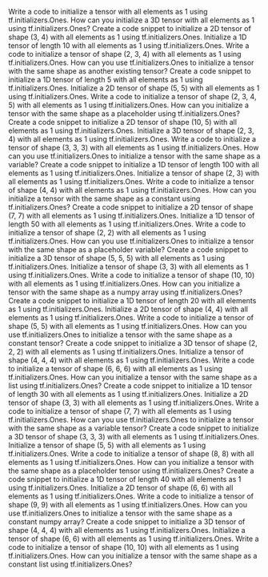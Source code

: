 Write a code to initialize a tensor with all elements as 1 using tf.initializers.Ones.
How can you initialize a 3D tensor with all elements as 1 using tf.initializers.Ones?
Create a code snippet to initialize a 2D tensor of shape (3, 4) with all elements as 1 using tf.initializers.Ones.
Initialize a 1D tensor of length 10 with all elements as 1 using tf.initializers.Ones.
Write a code to initialize a tensor of shape (2, 3, 4) with all elements as 1 using tf.initializers.Ones.
How can you use tf.initializers.Ones to initialize a tensor with the same shape as another existing tensor?
Create a code snippet to initialize a 1D tensor of length 5 with all elements as 1 using tf.initializers.Ones.
Initialize a 2D tensor of shape (5, 5) with all elements as 1 using tf.initializers.Ones.
Write a code to initialize a tensor of shape (2, 3, 4, 5) with all elements as 1 using tf.initializers.Ones.
How can you initialize a tensor with the same shape as a placeholder using tf.initializers.Ones?
Create a code snippet to initialize a 2D tensor of shape (10, 5) with all elements as 1 using tf.initializers.Ones.
Initialize a 3D tensor of shape (2, 3, 4) with all elements as 1 using tf.initializers.Ones.
Write a code to initialize a tensor of shape (3, 3, 3) with all elements as 1 using tf.initializers.Ones.
How can you use tf.initializers.Ones to initialize a tensor with the same shape as a variable?
Create a code snippet to initialize a 1D tensor of length 100 with all elements as 1 using tf.initializers.Ones.
Initialize a tensor of shape (2, 3) with all elements as 1 using tf.initializers.Ones.
Write a code to initialize a tensor of shape (4, 4) with all elements as 1 using tf.initializers.Ones.
How can you initialize a tensor with the same shape as a constant using tf.initializers.Ones?
Create a code snippet to initialize a 2D tensor of shape (7, 7) with all elements as 1 using tf.initializers.Ones.
Initialize a 1D tensor of length 50 with all elements as 1 using tf.initializers.Ones.
Write a code to initialize a tensor of shape (2, 2) with all elements as 1 using tf.initializers.Ones.
How can you use tf.initializers.Ones to initialize a tensor with the same shape as a placeholder variable?
Create a code snippet to initialize a 3D tensor of shape (5, 5, 5) with all elements as 1 using tf.initializers.Ones.
Initialize a tensor of shape (3, 3) with all elements as 1 using tf.initializers.Ones.
Write a code to initialize a tensor of shape (10, 10) with all elements as 1 using tf.initializers.Ones.
How can you initialize a tensor with the same shape as a numpy array using tf.initializers.Ones?
Create a code snippet to initialize a 1D tensor of length 20 with all elements as 1 using tf.initializers.Ones.
Initialize a 2D tensor of shape (4, 4) with all elements as 1 using tf.initializers.Ones.
Write a code to initialize a tensor of shape (5, 5) with all elements as 1 using tf.initializers.Ones.
How can you use tf.initializers.Ones to initialize a tensor with the same shape as a constant tensor?
Create a code snippet to initialize a 3D tensor of shape (2, 2, 2) with all elements as 1 using tf.initializers.Ones.
Initialize a tensor of shape (4, 4, 4) with all elements as 1 using tf.initializers.Ones.
Write a code to initialize a tensor of shape (6, 6, 6) with all elements as 1 using tf.initializers.Ones.
How can you initialize a tensor with the same shape as a list using tf.initializers.Ones?
Create a code snippet to initialize a 1D tensor of length 30 with all elements as 1 using tf.initializers.Ones.
Initialize a 2D tensor of shape (3, 3) with all elements as 1 using tf.initializers.Ones.
Write a code to initialize a tensor of shape (7, 7) with all elements as 1 using tf.initializers.Ones.
How can you use tf.initializers.Ones to initialize a tensor with the same shape as a variable tensor?
Create a code snippet to initialize a 3D tensor of shape (3, 3, 3) with all elements as 1 using tf.initializers.Ones.
Initialize a tensor of shape (5, 5) with all elements as 1 using tf.initializers.Ones.
Write a code to initialize a tensor of shape (8, 8) with all elements as 1 using tf.initializers.Ones.
How can you initialize a tensor with the same shape as a placeholder tensor using tf.initializers.Ones?
Create a code snippet to initialize a 1D tensor of length 40 with all elements as 1 using tf.initializers.Ones.
Initialize a 2D tensor of shape (6, 6) with all elements as 1 using tf.initializers.Ones.
Write a code to initialize a tensor of shape (9, 9) with all elements as 1 using tf.initializers.Ones.
How can you use tf.initializers.Ones to initialize a tensor with the same shape as a constant numpy array?
Create a code snippet to initialize a 3D tensor of shape (4, 4, 4) with all elements as 1 using tf.initializers.Ones.
Initialize a tensor of shape (6, 6) with all elements as 1 using tf.initializers.Ones.
Write a code to initialize a tensor of shape (10, 10) with all elements as 1 using tf.initializers.Ones.
How can you initialize a tensor with the same shape as a constant list using tf.initializers.Ones?